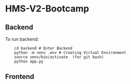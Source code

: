 # HMS-V2-Bootcamp

## Backend
To run backend:
```
    cd backend # Enter Backend
    python -m venv .env # Creating Virtual Environment
    source venv/bin/activate  (for git bash)
    python app.py
```
## Frontend
